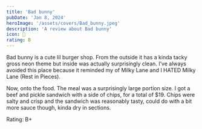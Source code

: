 ```yaml
---
title: 'Bad bunny'
pubDate: 'Jan 8, 2024'
heroImage: '/assets/covers/Bad_bunny.jpeg'
description: 'A review about Bad bunny'
icon: 🐰
rating: B
---
```


Bad bunny is a cute lil burger shop. From the outside it has a kinda tacky gross neon theme but inside was actually surprisingly clean. I’ve always avoided this place because it reminded my of Milky Lane and I HATED Milky Lane (Rest in Pieces).

Now, onto the food. The meal was a surprisingly large portion size. I got a beef and pickle sandwich with a side of chips, for a total of $19. Chips were salty and crisp and the sandwich was reasonably tasty, could do with a bit more sauce though, kinda dry in sections.

Rating: B+
